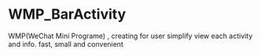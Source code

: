 # WMP_BarActivity
WMP(WeChat Mini Programe) , creating for user simplify view each activity and info.  fast, small and convenient

